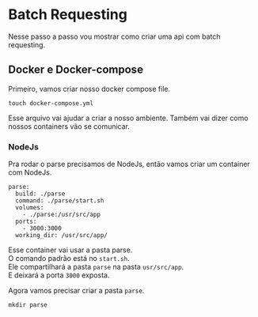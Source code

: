 # Batch Requesting

Nesse passo a passo vou mostrar como criar uma api com batch requesting.



## Docker e Docker-compose
Primeiro, vamos criar nosso docker compose file.

```
touch docker-compose.yml
```

Esse arquivo vai ajudar a criar a nosso ambiente.
Também vai dizer como nossos containers vão se comunicar.

### NodeJs

Pra rodar o parse precisamos de NodeJs, então vamos criar um container com NodeJs.

```
parse:
  build: ./parse
  command: ./parse/start.sh
  volumes:
    - ./parse:/usr/src/app
  ports:
    - 3000:3000
  working_dir: /usr/src/app/
```

Esse container vai usar a pasta parse.  
O comando padrão está no `start.sh`.  
Ele compartilhará a pasta `parse` na pasta `usr/src/app`.  
E deixará a porta `3000` exposta.

Agora vamos precisar criar a pasta `parse`.
```
mkdir parse
```
